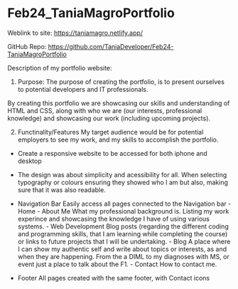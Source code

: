 # Feb24_TaniaMagroPortfolio
Weblink to site: https://taniamagro.netlify.app/ 

GitHub Repo: https://github.com/TaniaDeveloper/Feb24-TaniaMagroPortfolio 

Description of my portfolio website:

1. Purpose:
The purpose of creating the portfolio, is to present ourselves to potential developers and IT professionals.

By creating this portfolio we are showcasing our skills and understanding of HTML and CSS, along with who we are (our interests, professional knowledge) and showcasing our work (including upcoming projects).

2. Functinality/Features
My target audience would be for potential employers to see my work, and my skills to accomplish the portfolio.

- Create a responsive website to be accessed for both iphone and desktop
- The design was about simplicity and acessibility for all. When selecting typography or colours ensuring they showed who I am but also, making sure that it was also readable.

- Navigation Bar
    Easily access all pages connected to the Navigation bar
        - Home
        - About Me
            What my professional background is. Listing my work experince and showcasing the knowledge I have of using various systems.
        - Web Development
            Blog posts (regarding the different coding and programming skills, that I am learning while completing the course) or links to future projects that I will be undertaking.
        - Blog
            A place where I can show my authentic self and write about topics or interests, as and when they are happening. From the a DIML to my diagnoses with MS, or event just a place to talk about the F1.
        - Contact
            How to contact me.

- Footer
    All pages created with the same footer, with Contact icons
